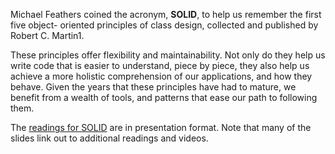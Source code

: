 Michael Feathers coined the acronym, **SOLID**, to help us remember the first five object-
oriented principles of class design, collected and published by Robert C. Martin1.

These principles offer flexibility and maintainability. Not only do they help us write code that is easier to understand, piece by piece, they also help us achieve a more holistic comprehension of our applications, and how they behave. Given the years that these principles have had to mature, we benefit from a wealth of tools, and patterns that ease our path to following them.

The [readings for SOLID](https://github.com/losandes/heinz-95729-materials-2017/blob/master/week-3/SOLID.pdf) are in presentation format. Note that many of the slides link out to additional readings and videos.